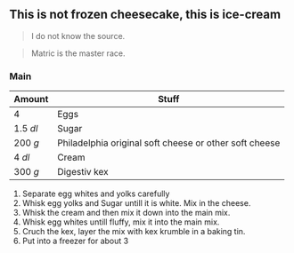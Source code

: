 ## This is not frozen cheesecake, this is ice-cream
>I do not know the source.

>Matric is the master race.

### Main
| Amount 	| Stuff 		|
|-----------|---------------|
| 4			| Eggs 			|
| 1.5 *dl*	| Sugar 		|
| 200 *g*	| Philadelphia original soft cheese or other soft cheese |
| 4 *dl*	| Cream 		|
| 300 *g*	| Digestiv kex 	|

1. Separate egg whites and yolks carefully
2. Whisk egg yolks and Sugar untill it is white. Mix in the cheese.
3. Whisk the cream and then mix it down into the main mix.
4. Whisk egg whites untill fluffy, mix it into the main mix.
5. Cruch the kex, layer the mix with kex krumble in a baking tin.
6. Put into a freezer for about 3 

